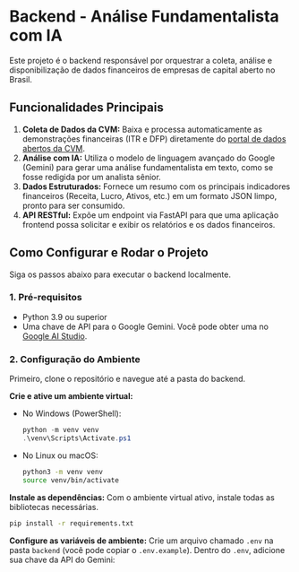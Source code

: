 # Backend - Análise Fundamentalista com IA

Este projeto é o backend responsável por orquestrar a coleta, análise e disponibilização de dados financeiros de empresas de capital aberto no Brasil.

## Funcionalidades Principais

1.  **Coleta de Dados da CVM:** Baixa e processa automaticamente as demonstrações financeiras (ITR e DFP) diretamente do [portal de dados abertos da CVM](https://dados.cvm.gov.br/).
2.  **Análise com IA:** Utiliza o modelo de linguagem avançado do Google (Gemini) para gerar uma análise fundamentalista em texto, como se fosse redigida por um analista sênior.
3.  **Dados Estruturados:** Fornece um resumo com os principais indicadores financeiros (Receita, Lucro, Ativos, etc.) em um formato JSON limpo, pronto para ser consumido.
4.  **API RESTful:** Expõe um endpoint via FastAPI para que uma aplicação frontend possa solicitar e exibir os relatórios e os dados financeiros.

## Como Configurar e Rodar o Projeto

Siga os passos abaixo para executar o backend localmente.

### 1. Pré-requisitos

*   Python 3.9 ou superior
*   Uma chave de API para o Google Gemini. Você pode obter uma no [Google AI Studio](https://aistudio.google.com/app/apikey).

### 2. Configuração do Ambiente

Primeiro, clone o repositório e navegue até a pasta do backend.

**Crie e ative um ambiente virtual:**

*   No Windows (PowerShell):
    ```powershell
    python -m venv venv
    .\venv\Scripts\Activate.ps1
    ```
*   No Linux ou macOS:
    ```bash
    python3 -m venv venv
    source venv/bin/activate
    ```
    
**Instale as dependências:**
Com o ambiente virtual ativo, instale todas as bibliotecas necessárias.
```bash
pip install -r requirements.txt
```

**Configure as variáveis de ambiente:**
Crie um arquivo chamado `.env` na pasta `backend` (você pode copiar o `.env.example`). Dentro do `.env`, adicione sua chave da API do Gemini:
